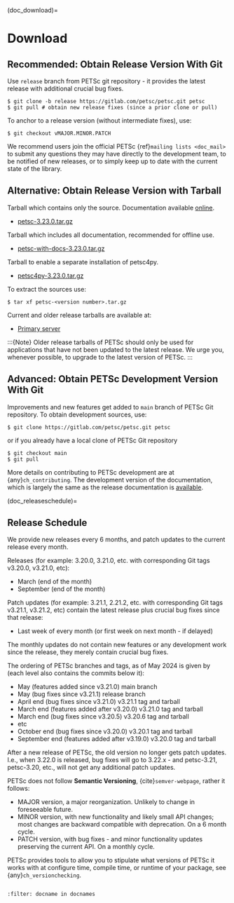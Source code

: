 (doc_download)=

# Download

## Recommended: Obtain Release Version With Git

Use `release` branch from PETSc git repository - it provides the latest release with additional crucial bug fixes.

```console
$ git clone -b release https://gitlab.com/petsc/petsc.git petsc
$ git pull # obtain new release fixes (since a prior clone or pull)
```

To anchor to a release version (without intermediate fixes), use:

```console
$ git checkout vMAJOR.MINOR.PATCH
```

We recommend users join the official PETSc {ref}`mailing lists <doc_mail>` to submit
any questions they may have directly to the development team, to be notified of new
releases, or to simply keep up to date with the current state of the
library.

## Alternative: Obtain Release Version with Tarball

Tarball which contains only the source. Documentation available [online](https://petsc.org/release).

- [petsc-3.23.0.tar.gz](https://web.cels.anl.gov/projects/petsc/download/release-snapshots/petsc-3.23.0.tar.gz)

Tarball which includes all documentation, recommended for offline use.

- [petsc-with-docs-3.23.0.tar.gz](https://web.cels.anl.gov/projects/petsc/download/release-snapshots/petsc-with-docs-3.23.0.tar.gz)

Tarball to enable a separate installation of petsc4py.

- [petsc4py-3.23.0.tar.gz](https://web.cels.anl.gov/projects/petsc/download/release-snapshots/petsc4py-3.23.0.tar.gz)

To extract the sources use:

```console
$ tar xf petsc-<version number>.tar.gz
```

Current and older release tarballs are available at:

- [Primary server](https://web.cels.anl.gov/projects/petsc/download/release-snapshots/)

:::{Note}
Older release tarballs of PETSc should only be used for
applications that have not been updated to the latest release. We urge you, whenever
possible, to upgrade to the latest version of PETSc.
:::

## Advanced: Obtain PETSc Development Version With Git

Improvements and new features get added to `main` branch of PETSc Git repository. To obtain development sources, use:

```console
$ git clone https://gitlab.com/petsc/petsc.git petsc
```

or if you already have a local clone of PETSc Git repository

```console
$ git checkout main
$ git pull
```

More details on contributing to PETSc development are at {any}`ch_contributing`. The development version of
the documentation, which is largely the same as the release documentation is [available](https://petsc.org/main).

(doc_releaseschedule)=

## Release Schedule

We provide new releases every 6 months, and patch updates to the current release every month.

Releases (for example: 3.20.0, 3.21.0, etc. with corresponding Git tags v3.20.0, v3.21.0, etc):

- March (end of the month)
- September (end of the month)

Patch updates (for example: 3.21.1, 2.21.2, etc. with corresponding Git tags v3.21.1, v3.21.2, etc)
contain the latest release plus crucial bug fixes since that release:

- Last week of every month (or first week on next month - if delayed)

The monthly updates do not contain new features or any development work since the release, they merely contain crucial
bug fixes.

The ordering of PETSc branches and tags, as of May 2024 is given by (each level also contains the commits below it):

- May (features added since v3.21.0) main branch
- May (bug fixes since v3.21.1) release branch
- April end (bug fixes since v3.21.0) v3.21.1 tag and tarball
- March end (features added after v3.20.0) v3.21.0 tag and tarball
- March end (bug fixes since v3.20.5) v3.20.6 tag and tarball
- etc
- October end (bug fixes since v3.20.0) v3.20.1 tag and tarball
- September end (features added after v3.19.0) v3.20.0 tag and tarball

After a new release of PETSc, the old version no longer gets patch updates. I.e., when 3.22.0 is released, bug fixes
will go to 3.22.x - and petsc-3.21, petsc-3.20, etc., will not get any additional patch updates.

PETSc does not follow **Semantic Versioning**, {cite}`semver-webpage`, rather it follows:

- MAJOR version, a major reorganization. Unlikely to change in foreseeable future.
- MINOR version, with new functionality and likely small API changes; most changes are backward compatible with deprecation. On a 6 month cycle.
- PATCH version, with bug fixes - and minor functionality updates preserving the current API. On a monthly cycle.

PETSc provides tools to allow you to stipulate what versions of PETSc it works with at configure time, compile time, or runtime of your package, see
{any}`ch_versionchecking`.

```{rubric} References
```

```{bibliography} /petsc.bib
:filter: docname in docnames
```
